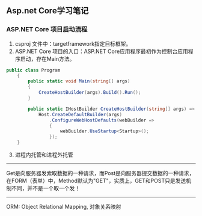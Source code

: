 ## Asp.net Core学习笔记

### ASP.NET Core 项目启动流程
1. csproj 文件中：targetframework指定目标框架。
2. ASP.NET Core 项目的入口：ASP.NET Core应用程序最初作为控制台应用程序启动，存在Main方法。
```C#
public class Program
    {
        public static void Main(string[] args)
        {
            CreateHostBuilder(args).Build().Run();
        }

        public static IHostBuilder CreateHostBuilder(string[] args) =>
            Host.CreateDefaultBuilder(args)
                .ConfigureWebHostDefaults(webBuilder =>
                {
                    webBuilder.UseStartup<Startup>();
                });
    }
```
3. 进程内托管和进程外托管

---------------------------
Get是向服务器发索取数据的一种请求，而Post是向服务器提交数据的一种请求，在FORM（表单）中，Method默认为"GET"，实质上，GET和POST只是发送机制不同，并不是一个取一个发！

-------------------------
ORM: Object Relational Mapping, 对象关系映射
